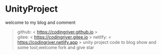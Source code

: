 # UnityProject
welcome to my blog and comment  
>  github:    < https://codingriver.github.io >  
>  gitee:     < https://codingriver.gitee.io >
>  netlify:     < https://codingriver.netlify.app >
unity project code to blog show and some tool,welcome fork and give star
